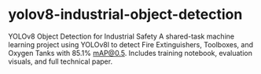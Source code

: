 # yolov8-industrial-object-detection
YOLOv8 Object Detection for Industrial Safety A shared-task machine learning project using YOLOv8l to detect Fire Extinguishers, Toolboxes, and Oxygen Tanks with 85.1% mAP@0.5. Includes training notebook, evaluation visuals, and full technical paper.
